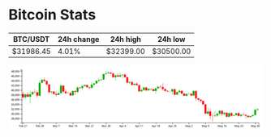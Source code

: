 # Bitcoin Stats

BTC/USDT|24h change|24h high|24h low|
|---|---|---|---|
|$31986.45|4.01%|$32399.00|$30500.00|

<img src="./chart.svg">
